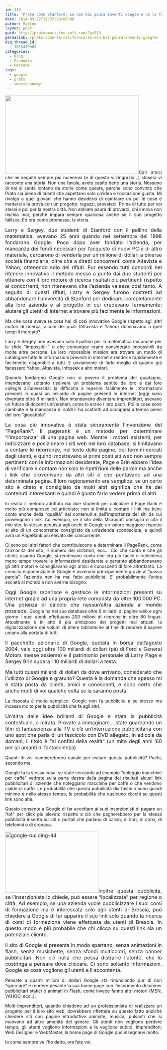 ```yaml
---
id: 219
title: 'Prato come Stanford: se non hai paura inventi Google e ce la fai'
date: 2014-03-22T21:37:29+00:00
author: Matteo
layout: post
guid: http://pratosmart.teo-soft.com/?p=219
permalink: /prato-come-la-california-se-non-hai-paura-inventi-google/
dsq_thread_id:
  - 3065450085
categories:
  - Blog
  - Economia
  - Persone
tags:
  - google
  - prato
  - smarteconomy
---
```

<p style="text-align: justify;">
  <img class="alignright" alt="" src="http://news.immobiliare.it/wp-content/uploads/2014/03/Google.jpg" width="430" height="251" />Cari amici che mi seguite sempre più numerosi (e di questo vi ringrazio&#8230;) stasera vi racconto una storia. Non una favola, avete capito bene una storia. Nessuno di noi si senta lontano da storie come queste, perchè sono convinto che Prato sia piena di talenti che aspettano solo un&#8217;idea e l&#8217;occasione giusta. Mi rivolgo a quei giovani che hanno desiderio di cambiare un po&#8217; le cose e mettersi alla prova con un progetto: ragazzi, provateci. Prima di tutto per voi stessi e poi per la nostra città. Non abbiate paura di provarci, chi innova non rischia mai, perchè impara sempre qualcosa anche se il suo progetto fallisce. Ed ora come promesso, la storia.
</p>

<p style="text-align: justify;">
  <span style="font-size: 16px;">Larry e Sergey, due studenti di Stanford con il pallino della matematica, avevano 25 anni quando nel settembre del 1998 fondarono Google. Poco dopo aver fondato l’azienda, per mancanza dei fondi necessari per l’acquisto di nuovi PC e di altro materiale, cercarono di venderla per un milione di dollari a diverse società finanziarie, oltre che a diretti concorrenti come Altavista e Yahoo, ottenendo solo dei rifiuti. Pur essendo tutti concordi nel ritenere innovativo il metodo messo a punto dai due studenti per ottenere con il loro motore di ricerca risultati più pertinenti rispetto ai concorrenti, non ritenevano che l’azienda valesse così tanto. A seguito di questi rifiuti, Larry e Sergey furono costretti ad abbandonare l’università di Stanford per dedicarsi completamente alla loro azienda e al progetto in cui credevano fermamente: aiutare gli utenti di internet a trovare più facilmente le informazioni.</span>
</p>

<p style="text-align: justify;">
  Ma che cosa aveva (e cosa ha) di così innovativo Google rispetto agli altri motori di ricerca, alcuni dei quali (Altavista e Yahoo) dominavano a quei tempi il mercato?
</p>

<p style="text-align: justify;">
  Larry e Sergey non avevano solo il pallino per la matematica ma anche per le sfide “impossibili” o che comunque erano considerate impossibili da molte altre persone. La loro impossible mission era trovare un modo di catalogare tutte le informazioni presenti in internet e renderle rapidamente e facilmente disponibili a tutti. E ovviamente di farlo meglio di quanto già facessero Yahoo, Altavista, Infoseek e altri motori.
</p>

<p style="text-align: justify;">
  Quando fondarono Google non si posero il problema del guadagno, intendevano soltanto risolvere un problema sentito da loro e dai loro colleghi all’università: la difficoltà a reperire facilmente le informazioni presenti in quasi un miliardo di pagine presenti in internet (oggi sono diventate oltre 8 miliardi). Non intendevano diventare imprenditori, avevano un futuro di docenti universitari, come lo erano i loro padri. Poi le cose sono cambiate e la mancanza di soldi li ha costretti ad occuparsi a tempo pieno del loro “giocattolo”.
</p>

<p style="text-align: justify;">
  <span style="font-size: 16px;">La cosa più innovativa è stata sicuramente l’invenzione del “PageRank”. Il pagerank è un metodo per determinare “l’importanza” di una pagina web. Mentre i motori esistenti, <!--more-->per indicizzare e posizionare i siti web nei loro database, si limitavano a contare le ricorrenze, nel testo delle pagine, dei termini cercati dagli utenti, e quindi mostravano ai primi posti siti web non sempre pertinenti con le informazioni desiderate, Page e Brin ebbero l’idea di verificare e contare non solo le ripetizioni delle parole ma anche i link che provenivano da altri siti e che puntavano ad una determinata pagina. Il loro ragionamento era semplice: se un certo sito è citato e consigliato da molti altri significa che ha dei contenuti interessanti e quindi è giusto farlo vedere prima di altri.</span>
</p>

<p style="text-align: justify;">
  In realtà il metodo adottato dai due studenti per calcolare il Page Rank è molto più complesso ed articolato; non si limita a contare i link ma tiene conto anche della “qualità” dei contenuti e dell’importanza dei siti da cui provengono i link. Ad esempio, se il sito della Microsoft consiglia o cita il mio sito, lo stesso acquista agli occhi di Google un valore maggiore rispetto al sito di un concorrente consigliato da un’azienda sconosciuta, e quindi avrà un PageRank più elevato del concorrente.
</p>

<p style="text-align: justify;">
  Ci sono poi altri fattori che contribuiscono a determinare il PageRank, come l’anzianità del sito, il numero dei visitatori, ecc&#8230; Ciò che conta è che gli utenti, usando Google, si rendevano conto che era più facile e richiedeva meno tempo trovare le informazioni desiderate e pertanto abbandonavano gli altri motori e consigliavano agli amici e conoscenti di fare altrettanto. La crescita esponenziale di Google è avvenuta principalmente grazie al “passa parola”; l’azienda non ha mai fatto pubblicità. E’ probabilmente l’unica società al mondo a non averne bisogno.
</p>

<p style="text-align: justify;">
  <span style="font-size: 16px;">Oggi Google reperisce e gestisce le informazioni presenti su internet grazie ad una propria rete composta da oltre 100.000 PC. Una potenza di calcolo che nessun’altra azienda al mondo possiede. </span>Google ha nel suo database oltre 6 miliardi di pagine web e ogni giorno i suoi utenti effettuano 200 milioni di ricerche in oltre 80 lingue. Attualmente è in atto il più ambizioso dei progetti mai attuati: la digitalizzazione dei volumi di intere biblioteche al fine di rendere il sapere umano alla portata di tutti.
</p>

<p style="text-align: justify;">
  <span style="font-size: 16px;">Il pacchetto azionario di Google, quotata in borsa dall’agosto 2004, vale oggi oltre 100 miliardi di dollari (più di Ford e General Motors messe assieme) e il patrimonio personale di Larry Page e Sergey Brin supera i 10 miliardi di dollari a testa.</span>
</p>

<p style="text-align: justify;">
  <span style="font-size: 16px;">Ma tutti questi miliardi di dollari da dove arrivano, considerato che l’utilizzo di Google è gratuito? </span><span style="font-size: 16px;">Questa è la domanda che spesso mi è stata posta da clienti, amici e conoscenti, e sono certo che anche molti di voi qualche volta se la saranno posta.</span>
</p>

<p style="text-align: justify;">
  La risposta è molto semplice: Google non fa pubblicità a se stesso ma incassa molto per la pubblicità che fa agli altri.
</p>

<p style="text-align: justify;">
  <span style="font-size: 16px;">Un’altra delle idee brillanti di Google è stata la pubblicità contestuale, o mirata. Provate a immaginare… state guardando un film di fantascienza alla TV e c’è un’interruzione pubblicitaria con uno spot che parla di un fascicolo con DVD allegato, in edicola da domani; il titolo è “ai confini della realtà” (un mito degli anni ’60 per gli amanti di fantascienza).</span>
</p>

<p style="text-align: justify;">
  Quanti di voi cambierebbero canale per evitare questa pubblicità? Pochi, secondo me. <b><br /> </b>
</p>

<p style="text-align: justify;">
  Google fa la stessa cosa: se state cercando ad esempio “noleggio macchine per caffè” vedrete sulla parte destra della pagina dei risultati alcuni link pubblicitari di aziende che noleggiano macchine per caffè o che vendono cialde di caffè. Le probabilità che questa pubblicità dia fastidio sono quindi minime e nello stesso tempo, le probabilità che qualcuno clicchi su questi link sono alte.
</p>

<p style="text-align: justify;">
  Questo consente a Google di far accettare ai suoi inserzionisti di pagare un “tot” per click più elevato rispetto a ciò che pagherebbero per la stessa pubblicità inserita su siti o portali che parlano di calcio, di libri, di corsi, di telefonini o di cronaca.
</p>

<p style="text-align: justify;">
  <span style="font-size: 16px;"><a href="http://pratosmart.teo-soft.com/wp-content/uploads/2014/03/google-building-44.jpg"><img class="size-medium wp-image-221 alignleft" alt="google-building-44" src="http://pratosmart.teo-soft.com/wp-content/uploads/2014/03/google-building-44-300x196.jpg" width="300" height="196" srcset="http://pratosmart.teo-soft.com/wp-content/uploads/2014/03/google-building-44-300x196.jpg 300w, http://pratosmart.teo-soft.com/wp-content/uploads/2014/03/google-building-44-1024x671.jpg 1024w" sizes="(max-width: 300px) 100vw, 300px" /></a>Inoltre questa pubblicità, se l’inserzionista lo chiede, può essere “localizzata” per regione o città. Ad esempio, se una azienda vuole pubblicizzare i suoi corsi di formazione ma è interessata solo agli utenti di Brescia, può chiedere a Google di far apparire il suo link solo quando la ricerca di corsi di formazione viene effettuata da utenti di Brescia. In questo modo è più probabile che chi clicca su questi link sia un potenziale cliente.</span>
</p>

<p style="text-align: justify;">
  <span style="font-size: 16px;">Il sito di Google si presenta in modo spartano, senza animazioni in flash, senza musichette, senza sfondi multicolori, senza banner pubblicitari. Non c’è nulla che possa distrarre l’utente, che lo costringa a pensare dove cliccare. Ci sono soltanto informazioni. Google sa cosa vogliono gli utenti e li accontenta.</span>
</p>

<p style="text-align: justify;">
  Pensate a quanti milioni di dollari Google sta rinunciando pur di non &#8220;sporcare&#8221; e rendere pesante la sua home page con l&#8217;inserimento di banner pubblicitari statici o animati in Flash, come invece fanno altri motori (MSN, YAHOO, ecc..).
</p>

<p style="text-align: justify;">
  Molti imprenditori, quando chiedono ad un professionista di realizzare un progetto per il loro sito web, dovrebbero riflettere su questo fatto anziché chiedere siti con pagine introduttive animate, musica, pulsanti che si muovono ad altre amenità del genere. Gli utenti non vogliono perdere tempo, gli utenti vogliono informazioni e le vogliono subito. Imprenditori, Web Designer e WebMaster, la home page di Google può insegnarvi molto.
</p>

<p style="text-align: justify;">
  Io come sempre ve l&#8217;ho detto, ora fate voi.
</p>